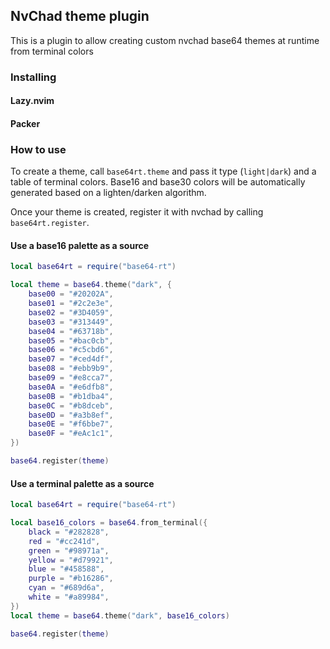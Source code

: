 ## NvChad theme plugin
This is a plugin to allow creating custom nvchad base64 themes at runtime from terminal colors

### Installing

#### Lazy.nvim
#### Packer

### How to use
To create a theme, call `base64rt.theme` and pass it type (`light|dark`) and a table of terminal
colors. Base16 and base30 colors will be automatically generated based on a lighten/darken algorithm.

Once your theme is created, register it with nvchad by calling `base64rt.register`.

#### Use a base16 palette as a source
```lua
local base64rt = require("base64-rt")

local theme = base64.theme("dark", {
    base00 = "#20202A",
    base01 = "#2c2e3e",
    base02 = "#3D4059",
    base03 = "#313449",
    base04 = "#63718b",
    base05 = "#bac0cb",
    base06 = "#c5cbd6",
    base07 = "#ced4df",
    base08 = "#ebb9b9",
    base09 = "#e8cca7",
    base0A = "#e6dfb8",
    base0B = "#b1dba4",
    base0C = "#b8dceb",
    base0D = "#a3b8ef",
    base0E = "#f6bbe7",
    base0F = "#eAc1c1",
})

base64.register(theme)
```

#### Use a terminal palette as a source
```lua
local base64rt = require("base64-rt")

local base16_colors = base64.from_terminal({
    black = "#282828",
    red = "#cc241d",
    green = "#98971a",
    yellow = "#d79921",
    blue = "#458588",
    purple = "#b16286",
    cyan = "#689d6a",
    white = "#a89984",
})
local theme = base64.theme("dark", base16_colors)

base64.register(theme)
```
